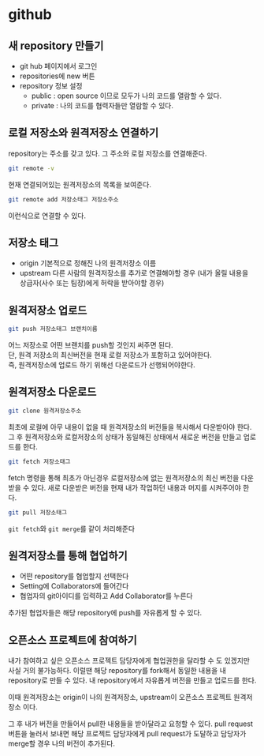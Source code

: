 github
===

새 repository 만들기
---
- git hub 페이지에서 로그인
- repositories에 new 버튼
- repository 정보 설정
    - public : open source 이므로 모두가 나의 코드를 열람할 수 있다.
    - private : 나의 코드를 협력자들만 열람할 수 있다.

로컬 저장소와 원격저장소 연결하기
---
repository는 주소를 갖고 있다. 그 주소와 로컬 저장소를 연결해준다.
```bash
git remote -v
```
현재 연결되어있는 원격저장소의 목록을 보여준다.
```bash
git remote add 저장소태그 저장소주소
```
이런식으로 연결할 수 있다.

저장소 태그
---
- origin 기본적으로 정해진 나의 원격저장소 이름
- upstream 다른 사람의 원격저장소를 추가로 연결해야할 경우 (내가 올릴 내용을 상급자(사수 또는 팀장)에게 허락을 받아야할 경우)

원격저장소 업로드
---
```bash
git push 저장소태그 브랜치이름
```
어느 저장소로 어떤 브랜치를 push할 것인지 써주면 된다.  
단, 원격 저장소의 최신버전을 현재 로컬 저장소가 포함하고 있어야한다.  
즉, 원격저장소에 업로드 하기 위해선 다운로드가 선행되어야한다.

원격저장소 다운로드
---
```bash
git clone 원격저장소주소
```
최초에 로컬에 아무 내용이 없을 때 원격저장소의 버전들을 복사해서 다운받아야 한다. 그 후 원격저장소와 로컬저장소의 상태가 동일해진 상태에서 새로운 버전을 만들고 업로드를 한다.
```bash
git fetch 저장소태그
```
fetch 명령을 통해 최초가 아닌경우 로컬저장소에 없는 원격저장소의 최신 버전을 다운받을 수 있다. 새로 다운받은 버전을 현재 내가 작업하던 내용과 머지를 시켜주어야 한다.
```bash
git pull 저장소태그
```
`git fetch`와 `git merge`를 같이 처리해준다

원격저장소를 통해 협업하기
---
- 어떤 repository를 협업할지 선택한다
- Setting에 Collaborators에 들어간다
- 협업자의 git아이디를 입력하고 Add Collaborator를 누른다

추가된 협업자들은 해당 repository에 push를 자유롭게 할 수 있다.

오픈소스 프로젝트에 참여하기
---
내가 참여하고 싶은 오픈소스 프로젝트 담당자에게 협업권한을 달라할 수 도 있겠지만 사실 거의 불가능하다. 이럴땐 해당 repository를 fork해서 동일한 내용을 내 repository로 만들 수 있다. 내 repository에서 자유롭게 버전을 만들고 업로드를 한다.  

이때 원격저장소는 origin이 나의 원격저장소, upstream이 오픈소스 프로젝트 원격저장소 이다.  

그 후 내가 버전을 만들어서 pull한 내용들을 받아달라고 요청할 수 있다. pull request버튼을 눌러서 보내면 해당 프로젝트 담당자에게 pull request가 도달하고 담당자가 merge할 경우 나의 버전이 추가된다.